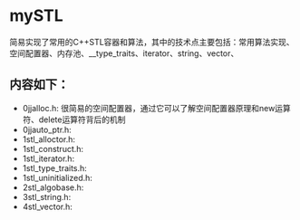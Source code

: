 # mySTL

简易实现了常用的C++STL容器和算法，其中的技术点主要包括：常用算法实现、空间配置器、内存池、__type_traits、iterator、string、vector、


## 内容如下：
- 0jjalloc.h: 很简易的空间配置器，通过它可以了解空间配置器原理和new运算符、delete运算符背后的机制
- 0jjauto_ptr.h: 
- 1stl_alloctor.h: 
- 1stl_construct.h: 
- 1stl_iterator.h: 
- 1stl_type_traits.h: 
- 1stl_uninitialized.h: 
- 2stl_algobase.h: 
- 3stl_string.h: 
- 4stl_vector.h: 
